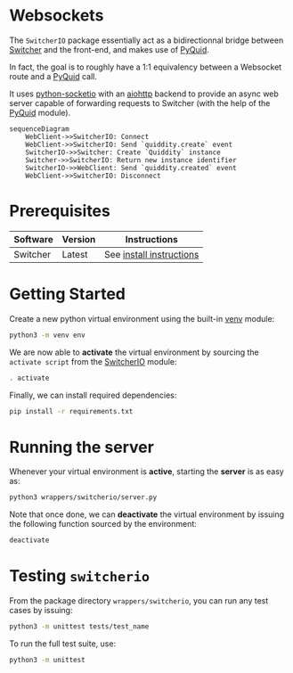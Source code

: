 Websockets
======

The `SwitcherIO` package essentially act as a bidirectionnal bridge between [Switcher](https://gitlab.com/sat-mtl/tools/switcher) and the front-end, and makes use of [PyQuid](../../doc/python-scripting.md).

In fact, the goal is to roughly have a 1:1 equivalency between a Websocket route and a [PyQuid](../../doc/python-scripting.md) call.

It uses [python-socketio](https://python-socketio.readthedocs.io/en/latest/) with an [aiohttp](https://docs.aiohttp.org/en/stable/) backend to provide an async web server capable of forwarding requests to Switcher (with the help of the [PyQuid](../../doc/python-scripting.md) module).

```mermaid
sequenceDiagram
    WebClient->>SwitcherIO: Connect
    WebClient->>SwitcherIO: Send `quiddity.create` event
    SwitcherIO->>Switcher: Create `Quiddity` instance
    Switcher->>SwitcherIO: Return new instance identifier
    SwitcherIO->>WebClient: Send `quiddity.created` event
    WebClient->>SwitcherIO: Disconnect
```

# Prerequisites

| Software  | Version | Instructions
|-----------|---------|-------------
| Switcher  | Latest  | See [install instructions](../../doc/INSTALL.md)

# Getting Started

Create a new python virtual environment using the built-in [venv](https://docs.python.org/3.8/library/venv.html) module:

```bash
python3 -m venv env
```

We are now able to **activate** the virtual environment by sourcing the `activate script` from the [SwitcherIO]() module:

```bash
. activate
```

Finally, we can install required dependencies:

```bash
pip install -r requirements.txt
```

# Running the server

Whenever your virtual environment is **active**, starting the **server** is as easy as:

```bash
python3 wrappers/switcherio/server.py
```

Note that once done, we can **deactivate** the virtual environment by issuing the following function sourced by the environment:

```bash
deactivate
```

# Testing `switcherio`

From the package directory `wrappers/switcherio`, you can run any test cases by issuing:

```bash
python3 -m unittest tests/test_name
```

To run the full test suite, use:

```bash
python3 -m unittest
```

